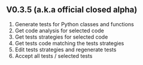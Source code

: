 ## V0.3.5 (a.k.a official closed alpha)
  1. Generate tests for Python classes and functions
  2. Get code analysis for selected code
  3. Get tests strategies for selected code
  4. Get tests code matching the tests strategies
  5. Edit tests strategies and regenerate tests
  6. Accept all tests / selected tests
